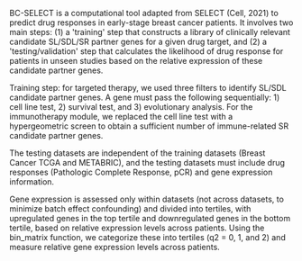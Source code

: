 BC-SELECT is a computational tool adapted from SELECT (Cell, 2021) to predict drug responses in early-stage breast cancer patients. 
It involves two main steps: (1) a 'training' step that constructs a library of clinically relevant candidate SL/SDL/SR partner genes for a given drug target, 
and (2) a 'testing/validation' step that calculates the likelihood of drug response for patients in unseen studies based on the relative expression of these candidate partner genes.

Training step: for targeted therapy, we used three filters to identify SL/SDL candidate partner genes. 
A gene must pass the following sequentially: 1) cell line test, 2) survival test, and 3) evolutionary analysis. 
For the immunotherapy module, we replaced the cell line test with a hypergeometric screen to obtain a sufficient number of immune-related SR candidate partner genes.

The testing datasets are independent of the training datasets (Breast Cancer TCGA and METABRIC), and the testing datasets must include drug responses (Pathologic Complete Response, pCR) and gene expression information.


Gene expression is assessed only within datasets (not across datasets, to minimize batch effect confounding) and divided into tertiles, 
with upregulated genes in the top tertile and downregulated genes in the bottom tertile, based on relative expression levels across patients. 
Using the bin_matrix function, we categorize these into tertiles (q2 = 0, 1, and 2) and measure relative gene expression levels across patients.


